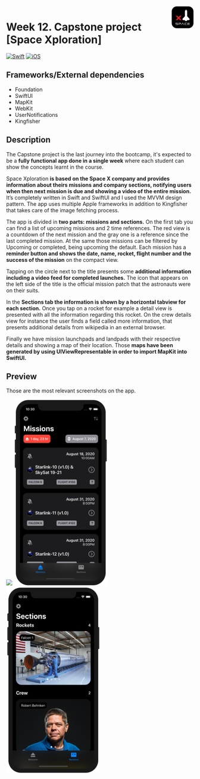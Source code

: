 <!-- Header -->
<img src="../Assets/W12_AppIcon.png" width="60" align="right"/>
<h1>Week 12. Capstone project [Space Xploration]</h1>

[![Swift](https://img.shields.io/badge/Swift-5.0-orange.svg?longCache=true&style=flat&logo=swift)](https://www.swift.org)
[![iOS](https://img.shields.io/badge/iOS-14+-lightgrey.svg?longCache=true&?style=flat&logo=apple)](https://developer.apple.com/ios/)


<!-- Body -->
## Frameworks/External dependencies
- Foundation
- SwiftUI
- MapKit
- WebKit
- UserNotifications
- Kingfisher


## Description
The Capstone project is the last journey into the bootcamp, it's expected to be a **fully functional app done in a single week** where each student can show the concepts learnt in the course. 

Space Xploration **is based on the Space X company and provides information about theirs missions and company sections, notifying users when then next mission is due and showing a video of the entire mission.** It’s completely written in Swift and SwiftUI and I used the MVVM design pattern. The app uses multiple Apple frameworks in addition to Kingfisher that takes care of the image fetching process.

The app is divided in **two parts: missions and sections.** On the first tab you can find a list of upcoming missions and 2 time references. The red view is a countdown of the next mission and the gray one is a reference since the last completed mission. At the same those missions can be filtered by Upcoming or completed, being upcoming the default. Each mission has a **reminder button and shows the date, name, rocket, flight number and the success of the mission** on the compact view. 

Tapping on the circle next to the title presents some **additional information including a video feed for completed launches.** The icon that appears on the left side of the title is the official mission patch that the astronauts were on their suits.

In the **Sections tab the information is shown by a horizontal tabview for each section.** Once you tap on a rocket for example a detail view is presented with all the information regarding this rocket. On the crew details view for instance the user finds a field called more information, that presents additional details from wikipedia in an external browser.

Finally we have mission launchpads and landpads with their respective details and showing a map of their location. Those **maps have been generated by using UIViewRepresentable in order to import MapKit into SwiftUI.**


## Preview
Those are the most relevant screenshots on the app.

<p align="left">
	<img src="../Assets/W12_AppPreview1.gif" height="500"/>
	<img src="../Assets/W12_Screenshot1.png" height="500"/>
	<img src="../Assets/W12_Screenshot2.png" height="500"/>
</p>

<!-- Footer -->